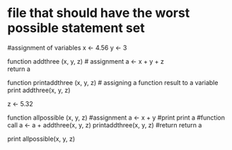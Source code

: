 # file that should have the worst possible statement set

#assignment of variables
x <- 4.56
y <- 3

function addthree (x, y, z)
    # assignment
    a <- x + y + z    
    return a

function printaddthree (x, y, z)
    # assigning a function result to a variable
    print addthree(x, y, z)

<!-- NOTE:
Here just worth noting that we can have both returning functions and
void functions, here addthree will return a value whereas printaddthree
will just print without having an output

also noting that variables must be local within these functions -->

z <- 5.32

function allpossible (x, y, z)
    #assignment
    a <- x + y
    #print
    print a
    #function call
    a <- a + addthree(x, y, z)
    printaddthree(x, y, z)
    #return
    return a

print allpossible(x, y, z)

